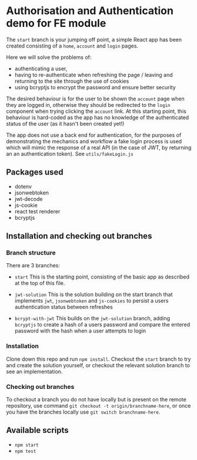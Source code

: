 # Authorisation and Authentication demo for FE module

The `start` branch is your jumping off point, a simple React app has been created consisting of a `home`, `account` and `login` pages.

Here we will solve the problems of:
- authenticating a user,
- having to re-authenticate when refreshing the page / leaving and returning to the site through the use of cookies
- using bcryptjs to encrypt the password and ensure better security

The desired behaviour is for the user to be shown the `account` page when they are logged in, otherwise they should be redirected to the `login` component when trying clicking the `account` link.
At this starting point, this behaviour is hard-coded as the app has no knowledge of the authenticated status of the user (as it hasn't been created yet!)

The app does not use a back end for authentication, for the purposes of demonstrating the mechanics and workflow a fake login process is used which will mimic the response of a real API (in the case of JWT, by returning an an authentication token). See `utils/fakeLogin.js`

## Packages used
- dotenv
- jsonwebtoken
- jwt-decode
- js-cookie
- react test renderer
- bcryptjs

## Installation and checking out branches

### Branch structure
There are 3 branches:
- `start`
This is the starting point, consisting of the basic app as described at the top of this file.

- `jwt-solution`
This is the solution building on the start branch that implements `jwt`, `jsonwebtoken` and `js-cookies` to persist a users authentication status between refreshes

- `bcrypt-with-jwt`
This builds on the `jwt-solution` branch, adding `bcryptjs` to create a hash of a users password and compare the entered password with the hash when a user attempts to login

### Installation
Clone down this repo and run `npm install`. Checkout the `start` branch to try and create the solution yourself, or checkout the relevant solution branch to see an implementation.

### Checking out branches
To checkout a branch you do not have locally but is present on the remote repository, use command `git checkout -t origin/branchname-here`, or once you have the branches locally use `git switch branchname-here`.

## Available scripts
- `npm start`
- `npm test`
